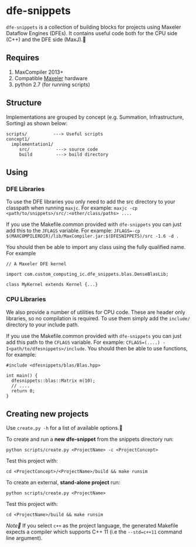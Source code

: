# dfe-snippets

`dfe-snippets` is a collection of building blocks for projects using Maxeler Dataflow Engines (DFEs).
It contains useful code both for the CPU side (C++) and the DFE side (MaxJ).

## Requires

1. MaxCompiler 2013+
2. Compatible [Maxeler](http://www.maxeler.com/products/) hardware
3. python 2.7 (for running scripts)

## Structure

Implementations are grouped by concept (e.g. Summation, Infrastructure, Sorting) as shown below:

```
scripts/          ---> Useful scripts
concept1/
  implementation1/
     src/          ---> source code
     build         ---> build directory
```

## Using

### DFE Libraries

To use the DFE libraries you only need to add the src directory to your classpath when running `maxjc`. For example:
`maxjc -cp <path/to/snippets>/src/:<other/class/paths> ....`

If you use the Makefile.common provided with `dfe-snippets` you can just add this to the `JFLAGS` variable. For example:
`JFLAGS=-cp $(MAXCOMPILERDIR)/lib/MaxCompiler.jar:$(DFESNIPPETS)/src -1.6 -d .`

You should then be able to import any class using the fully qualified name. For example

```
// A Maxeler DFE kernel

import com.custom_computing_ic.dfe_snippets.blas.DenseBlasLib; 

class MyKernel extends Kernel {...}
```

### CPU Libraries

We also provide a number of utilities for CPU code. These are header only libraries, so no compilation is required.
To use them simply add the `include/` directory to your include path.

If you use the Makefile.common provided with `dfe-snippets` you can just add this path to the `CFLAGS` variable. For example: `CFLAGS=(....) -I<path/to/dfesnippets>/include`. You should then be able to use functions, for example:

```
#include <dfesnippets/blas/Blas.hpp>

int main() {
  dfesnippets::blas::Matrix m(10);
  // ....
  return 0;
}
```

## Creating new projects

Use `create.py -h` for a list of available options.

To create and run a __new dfe-snippet__ from the snippets directory run:
```
python scripts/create.py <ProjectName> -c <ProjectConcept>
```

Test this project with:
```
cd <ProjectConcept>/<ProjectName>/build && make runsim
```

To create an external, __stand-alone project__ run:

```
python scripts/create.py <ProjectName>
```

Test this project with:
```
cd <ProjectName>/build && make runsim
```

__Note__ If you select `c++` as the project language, the generated Makefile expects a compiler which supports C++ 11 (i.e the `--std=c++11` command line argument).
